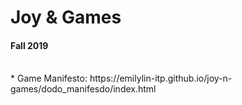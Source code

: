 # Joy & Games
#### Fall 2019
<br>
* Game Manifesto: https://emilylin-itp.github.io/joy-n-games/dodo_manifesdo/index.html
